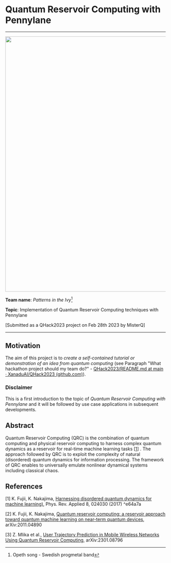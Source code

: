 # Quantum Reservoir Computing with Pennylane
---

<div align="center">
  <a href="https://github.com/Zed-Is-Dead/"><img src="https://github.com/Zed-Is-Dead/QHACK23_QRC/blob/main/pics/quantum_computing_reservoir_01.jpg" height="800" width="800" /></a>
</div>

**Team name**: *Patterns in the Ivy*[^1]

**Topic**: Implementation of Quantum Reservoir Computing techniques with Pennylane

[Submitted as a QHack2023 project on Feb 28th 2023 by MisterQ]

[^1]: Opeth song - Swedish progmetal band 

---

## Motivation

The aim of this project is to *create a self-contained tutorial or demonstration of an idea from quantum computing* (see Paragraph "What hackathon project should my team do?" - [QHack2023/README.md at main · XanaduAI/QHack2023 (github.com)](https://github.com/XanaduAI/QHack2023/blob/main/README.md)).

### Disclaimer

This is a first introduction to the topic of *Quantum Reservoir Computing with Pennylane* and it will be followed by use case applications in subsequent developments.

## Abstract

Quantum Reservoir Computing (QRC) is the combination of quantum computing and physical reservoir computing to harness complex quantum dynamics as a reservoir for real-time machine learning tasks [[1](https://arxiv.org/abs/1602.08159v2)] . The approach followed by QRC is to exploit the complexity of natural (disordered) quantum dynamics for information processing. The framework of QRC enables to universally emulate nonlinear dynamical systems including classical chaos.


## References

[1]  K. Fujii, K. Nakajima, [Harnessing disordered quantum dynamics for machine learning)](https://arxiv.org/abs/1602.08159v2), Phys. Rev. Applied 8, 024030 (2017) ^e64a7a

[2]  K. Fujii, K. Nakajima, [Quantum reservoir computing: a reservoir approach toward quantum machine learning on near-term quantum devices](https://arxiv.org/abs/2011.04890), arXiv:2011.04890

[3] Z. Mlika et al., [User Trajectory Prediction in Mobile Wireless Networks Using Quantum Reservoir Computing](https://arxiv.org/abs/2301.08796), arXiv:2301.08796



